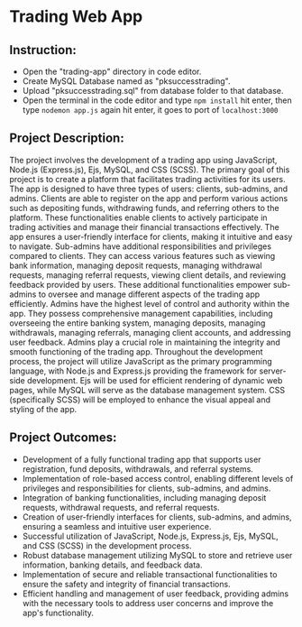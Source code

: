 # Trading Web App

## Instruction:
- Open the "trading-app" directory in code editor.
- Create MySQL Database named as "pksuccesstrading".
- Upload "pksuccesstrading.sql" from database folder to that database.
- Open the terminal in the code editor and type `npm install` hit enter, then type `nodemon app.js` again hit enter, it goes to port of `localhost:3000`

## Project Description:
The project involves the development of a trading app using JavaScript, Node.js (Express.js), Ejs, MySQL, and CSS (SCSS). The primary goal of this project is to create a platform that facilitates trading activities for its users. The app is designed to have three types of users: clients, sub-admins, and admins.
Clients are able to register on the app and perform various actions such as depositing funds, withdrawing funds, and referring others to the platform. These functionalities enable clients to actively participate in trading activities and manage their financial transactions effectively. The app ensures a user-friendly interface for clients, making it intuitive and easy to navigate.
Sub-admins have additional responsibilities and privileges compared to clients. They can access various features such as viewing bank information, managing deposit requests, managing withdrawal requests, managing referral requests, viewing client details, and reviewing feedback provided by users. These additional functionalities empower sub-admins to oversee and manage different aspects of the trading app efficiently.
Admins have the highest level of control and authority within the app. They possess comprehensive management capabilities, including overseeing the entire banking system, managing deposits, managing withdrawals, managing referrals, managing client accounts, and addressing user feedback. Admins play a crucial role in maintaining the integrity and smooth functioning of the trading app.
Throughout the development process, the project will utilize JavaScript as the primary programming language, with Node.js and Express.js providing the framework for server-side development. Ejs will be used for efficient rendering of dynamic web pages, while MySQL will serve as the database management system. CSS (specifically SCSS) will be employed to enhance the visual appeal and styling of the app.

## Project Outcomes:
- Development of a fully functional trading app that supports user registration, fund deposits, withdrawals, and referral systems.
- Implementation of role-based access control, enabling different levels of privileges and responsibilities for clients, sub-admins, and admins.
- Integration of banking functionalities, including managing deposit requests, withdrawal requests, and referral requests.
- Creation of user-friendly interfaces for clients, sub-admins, and admins, ensuring a seamless and intuitive user experience.
- Successful utilization of JavaScript, Node.js, Express.js, Ejs, MySQL, and CSS (SCSS) in the development process.
- Robust database management utilizing MySQL to store and retrieve user information, banking details, and feedback data.
- Implementation of secure and reliable transactional functionalities to ensure the safety and integrity of financial transactions.
- Efficient handling and management of user feedback, providing admins with the necessary tools to address user concerns and improve the app's functionality.
